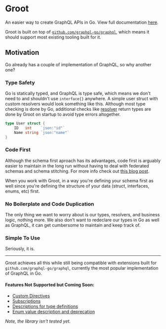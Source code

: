 # Groot

An easier way to create GraphQL APIs in Go. View full documentation [here](https://groot.shreyas44.com).

Groot is built on top of [`github.com/graphql-go/graphql`](https://github.com/graphql-go/graphql), which means it should support most existing tooling built for it.

## Motivation

Go already has a couple of implementation of GraphQL, so why another one?

### Type Safety

Go is statically typed, and GraphQL is type safe, which means we don't need to and shouldn't use `interface{}` anywhere. A simple user struct with custom resolvers would look something like this. Although most type checking is done by Go, additional checks like [resolver](./type-definitions/field-resolvers) return types are done by Groot on startup to avoid type errors altogether.

```go
type User struct {
	ID   int    `json:"id"`
	Name string `json:"name"`
}
```

### Code First

Although the schema first aproach has its advantages, code first is arguably easier to maintain in the long run without having to deal with federated schemas and schema stitching. For more info check out [this blog post](https://blog.logrocket.com/code-first-vs-schema-first-development-graphql/).

When you work with Groot, in a way you're defining your schema first as well since you're defining the structure of your data (struct, interfaces, enums, etc) first.

### No Boilerplate and Code Duplication

The only thing we want to worry about is our types, resolvers, and business logic, nothing more. We also don't want to redeclare our types in Go as well as GraphQL, it can get cumbersome to maintain and keep track of.

### Simple To Use

Seriously, it is.

---

Groot achieves all this while still being compatible with extensions built for `github.com/graphql-go/graphql`, currently the most popular implementation of GraphQL in Go.

#### Features Not Supported but Coming Soon:

- [Custom Directives](https://github.com/shreyas44/groot/issues/4)
- [Subscriptions](https://github.com/shreyas44/groot/issues/1)
- [Descriptions for type definitions](https://github.com/shreyas44/groot/issues/2)
- [Enum value description and deprecation](https://github.com/shreyas44/groot/issues/2)

_Note, the library isn't tested yet._
